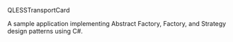 QLESSTransportCard

A sample application implementing Abstract Factory, Factory, and Strategy design patterns using C#.
